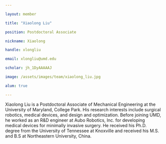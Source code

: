 ```yaml
---

layout: member

title: "Xiaolong Liu"

position: Postdoctoral Associate

nickname: Xiaolong

handle: xlongliu

email: xlongliu@umd.edu

scholar: jh_1DyAAAAAJ

image: /assets/images/team/xiaolong_liu.jpg

alum: true

---
```


Xiaolong Liu is a Postdoctoral Associate of Mechanical Engineering at the University of Maryland, College Park. His research interests include surgical robotics, medical devices, and design and optimization. Before joining UMD, he worked as an R&D engineer at Aubo Robotics, Inc. for developing medical devices for minimally invasive surgery. He received his Ph.D. degree from the University of Tennessee at Knoxville and received his M.S. and B.S at Northeastern University, China. 
